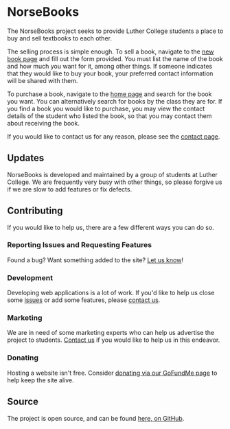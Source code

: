 # NorseBooks

The NorseBooks project seeks to provide Luther College students a place to buy and sell textbooks to each other.

The selling process is simple enough. To sell a book, navigate to the [new book page](https://www.norsebooks.com/book) and fill out the form provided. You must list the name of the book and how much you want for it, among other things. If someone indicates that they would like to buy your book, your preferred contact information will be shared with them.

To purchase a book, navigate to the [home page](https://www.norsebooks.com/) and search for the book you want. You can alternatively search for books by the class they are for. If you find a book you would like to purchase, you may view the contact details of the student who listed the book, so that you may contact them about receiving the book.

If you would like to contact us for any reason, please see the [contact page](https://www.norsebooks.com/contact).

## Updates

NorseBooks is developed and maintained by a group of students at Luther College. We are frequently very busy with other things, so please forgive us if we are slow to add features or fix defects.

## Contributing

If you would like to help us, there are a few different ways you can do so.

### Reporting Issues and Requesting Features

Found a bug? Want something added to the site? [Let us know](https://www.norsebooks.com/feedback)!

### Development

Developing web applications is a lot of work. If you'd like to help us close some [issues](https://github.com/WKHAllen/NorseBooks/issues) or add some features, please [contact us](https://www.norsebooks.com/contact).

### Marketing

We are in need of some marketing experts who can help us advertise the project to students. [Contact us](https://www.norsebooks.com/contact) if you would like to help us in this endeavor.

### Donating

Hosting a website isn't free. Consider [donating via our GoFundMe page](https://www.gofundme.com/f/norsebooks) to help keep the site alive.

## Source

The project is open source, and can be found [here, on GitHub](https://github.com/WKHAllen/NorseBooks).
